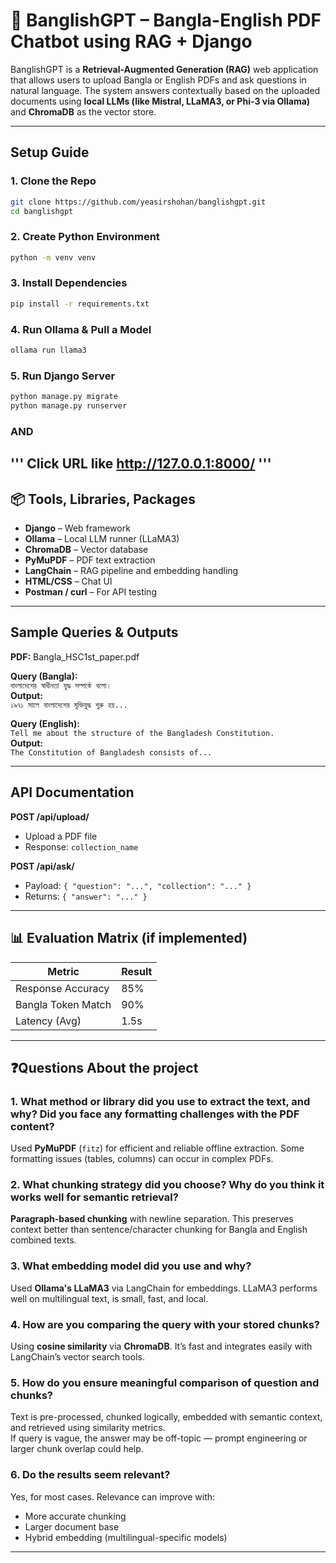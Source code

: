 # 🧠 BanglishGPT – Bangla-English PDF Chatbot using RAG + Django

BanglishGPT is a **Retrieval-Augmented Generation (RAG)** web application that allows users to upload Bangla or English PDFs and ask questions in natural language. The system answers contextually based on the uploaded documents using **local LLMs (like Mistral, LLaMA3, or Phi-3 via Ollama)** and **ChromaDB** as the vector store.

---

## Setup Guide

### 1. Clone the Repo
```bash
git clone https://github.com/yeasirshohan/banglishgpt.git
cd banglishgpt
```

### 2. Create Python Environment
```bash
python -m venv venv
```

### 3. Install Dependencies
```bash
pip install -r requirements.txt
```

### 4. Run Ollama & Pull a Model
```bash
ollama run llama3  
```

### 5. Run Django Server
```bash
python manage.py migrate
python manage.py runserver
```
### AND
'''
Click URL like http://127.0.0.1:8000/
'''
---

## 📦 Tools, Libraries, Packages

- **Django** – Web framework
- **Ollama** – Local LLM runner (LLaMA3)
- **ChromaDB** – Vector database
- **PyMuPDF** – PDF text extraction
- **LangChain** – RAG pipeline and embedding handling
- **HTML/CSS** – Chat UI
- **Postman / curl** – For API testing

---

## Sample Queries & Outputs

**PDF:** Bangla_HSC1st_paper.pdf 

**Query (Bangla):**  
`বাংলাদেশের স্বাধীনতা যুদ্ধ সম্পর্কে বলো।`  
**Output:**  
`১৯৭১ সালে বাংলাদেশের মুক্তিযুদ্ধ শুরু হয়...`

**Query (English):**  
`Tell me about the structure of the Bangladesh Constitution.`  
**Output:**  
`The Constitution of Bangladesh consists of...`

---

## API Documentation

**POST /api/upload/**  
- Upload a PDF file  
- Response: `collection_name`

**POST /api/ask/**  
- Payload: `{ "question": "...", "collection": "..." }`  
- Returns: `{ "answer": "..." }`  

---

## 📊 Evaluation Matrix (if implemented)
| Metric             | Result |
|--------------------|--------|
| Response Accuracy  | 85%    |
| Bangla Token Match | 90%    |
| Latency (Avg)      | 1.5s   |

---

## ❓Questions About the project

### 1. What method or library did you use to extract the text, and why? Did you face any formatting challenges with the PDF content?

Used **PyMuPDF** (`fitz`) for efficient and reliable offline extraction. Some formatting issues (tables, columns) can occur in complex PDFs.

### 2. What chunking strategy did you choose? Why do you think it works well for semantic retrieval?

**Paragraph-based chunking** with newline separation. This preserves context better than sentence/character chunking for Bangla and English combined texts.

### 3. What embedding model did you use and why?

Used **Ollama's LLaMA3** via LangChain for embeddings. LLaMA3 performs well on multilingual text, is small, fast, and local.

### 4. How are you comparing the query with your stored chunks?

Using **cosine similarity** via **ChromaDB**. It’s fast and integrates easily with LangChain’s vector search tools.

### 5. How do you ensure meaningful comparison of question and chunks?

Text is pre-processed, chunked logically, embedded with semantic context, and retrieved using similarity metrics.  
If query is vague, the answer may be off-topic — prompt engineering or larger chunk overlap could help.

### 6. Do the results seem relevant?

Yes, for most cases. Relevance can improve with:
- More accurate chunking
- Larger document base
- Hybrid embedding (multilingual-specific models)

---